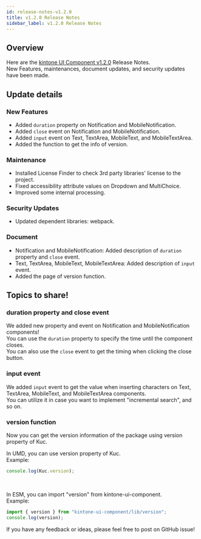```yaml
---
id: release-notes-v1.2.0
title: v1.2.0 Release Notes
sidebar_label: v1.2.0 Release Notes
---
```


## Overview

Here are the [kintone UI Component v1.2.0](https://github.com/kintone-labs/kintone-ui-component/releases/tag/v1.2.0) Release Notes.<br/>
New Features, maintenances, document updates, and security updates have been made.

## Update details
### New Features
- Added `duration` property on Notification and MobileNotification.
- Added `close` event on Notification and MobileNotification.
- Added `input` event on Text, TextArea, MobileText, and MobileTextArea.
- Added the function to get the info of version.

### Maintenance
- Installed License Finder to check 3rd party libraries' license to the project.
- Fixed accessibility attribute values on Dropdown and MultiChoice.
- Improved some internal processing.

### Security Updates
- Updated dependent libraries: webpack.

### Document
- Notification and MobileNotification: Added description of `duration` property and `close` event.
- Text, TextArea, MobileText, MobileTextArea: Added description of `input` event.
- Added the page of version function.

## Topics to share!

### duration property and close event
We added new property and event on Notification and MobileNotification components!<br/>
You can use the `duration` property to specify the time until the component closes.<br/>
You can also use the `close` event to get the timing when clicking the close button.


### input event
We added `input` event to get the value when inserting characters on Text, TextArea, MobileText, and MobileTextArea components.<br/>
You can utilize it in case you want to implement "incremental search", and so on.


### version function
Now you can get the version information of the package using version property of Kuc.<br/>

In UMD, you can use version property of Kuc.<br/>
Example:

```JavaScript
console.log(Kuc.version);
```
<br/>

In ESM, you can import "version" from kintone-ui-component.<br/>
Example:

```JavaScript
import { version } from "kintone-ui-component/lib/version";
console.log(version);
```

If you have any feedback or ideas, please feel free to post on GitHub issue!
